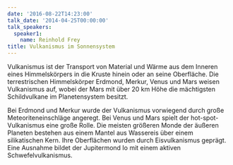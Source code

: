```yaml
---
date: '2016-08-22T14:23:00'
talk_date: '2014-04-25T00:00:00'
talk_speakers:
  speaker1:
    name: Reinhold Frey
title: Vulkanismus im Sonnensystem
---
```


Vulkanismus ist der Transport von Material und Wärme aus dem Inneren eines Himmelskörpers in die Kruste hinein oder an seine Oberfläche. Die terrestrischen Himmelskörper Erdmond, Merkur, Venus und Mars weisen Vulkanismus auf, wobei der Mars mit über 20 km Höhe die mächtigsten Schildvulkane im Planetensystem besitzt.

Bei Erdmond und Merkur wurde der Vulkanismus vorwiegend durch große Meteoriteneinschläge angeregt. Bei Venus und Mars spielt der hot-spot- Vulkanismus eine große Rolle. Die meisten größeren Monde der äußeren Planeten bestehen aus einem Mantel aus Wassereis über einem silikatischen Kern. Ihre Oberflächen wurden durch Eisvulkanismus geprägt. Eine Ausnahme bildet der Jupitermond Io mit einem aktiven Schwefelvulkanismus.